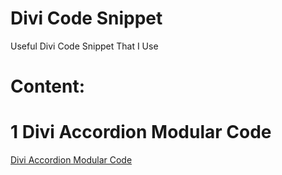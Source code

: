 # Divi Code Snippet
 Useful Divi Code Snippet That I Use

# Content:

# 1 Divi Accordion Modular Code
[Divi Accordion Modular Code](/DIVI%20Accordion%20Modular%20Code/)
